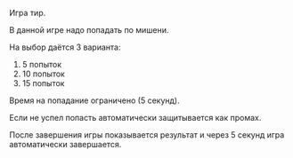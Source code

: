Игра тир. 

В данной игре надо попадать по мишени. 

На выбор даётся 3 варианта: 
1)  5 попыток
2)  10 попыток
3)  15 попыток
   
Время на попадание ограничено (5 секунд). 

Если не успел попасть автоматически защитывается как промах.

После завершения игры показывается результат и через 5 секунд игра автоматически завершается. 

